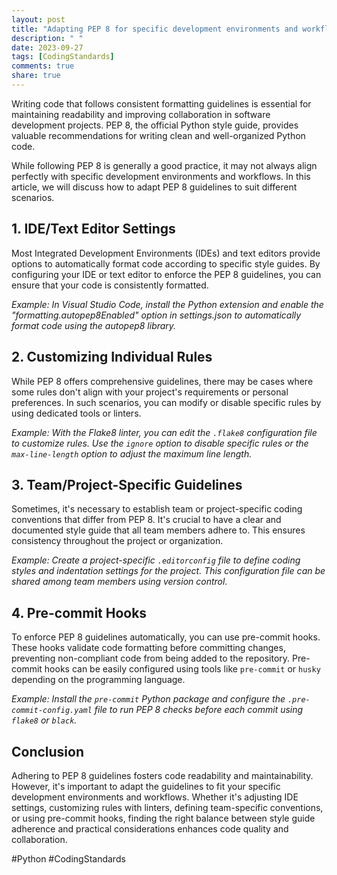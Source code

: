 ```yaml
---
layout: post
title: "Adapting PEP 8 for specific development environments and workflows"
description: " "
date: 2023-09-27
tags: [CodingStandards]
comments: true
share: true
---
```


Writing code that follows consistent formatting guidelines is essential for maintaining readability and improving collaboration in software development projects. PEP 8, the official Python style guide, provides valuable recommendations for writing clean and well-organized Python code.

While following PEP 8 is generally a good practice, it may not always align perfectly with specific development environments and workflows. In this article, we will discuss how to adapt PEP 8 guidelines to suit different scenarios.

## 1. IDE/Text Editor Settings

Most Integrated Development Environments (IDEs) and text editors provide options to automatically format code according to specific style guides. By configuring your IDE or text editor to enforce the PEP 8 guidelines, you can ensure that your code is consistently formatted.

*Example: In Visual Studio Code, install the Python extension and enable the "formatting.autopep8Enabled" option in settings.json to automatically format code using the autopep8 library.*

## 2. Customizing Individual Rules

While PEP 8 offers comprehensive guidelines, there may be cases where some rules don't align with your project's requirements or personal preferences. In such scenarios, you can modify or disable specific rules by using dedicated tools or linters.

*Example: With the Flake8 linter, you can edit the `.flake8` configuration file to customize rules. Use the `ignore` option to disable specific rules or the `max-line-length` option to adjust the maximum line length.*

## 3. Team/Project-Specific Guidelines

Sometimes, it's necessary to establish team or project-specific coding conventions that differ from PEP 8. It's crucial to have a clear and documented style guide that all team members adhere to. This ensures consistency throughout the project or organization.

*Example: Create a project-specific `.editorconfig` file to define coding styles and indentation settings for the project. This configuration file can be shared among team members using version control.*

## 4. Pre-commit Hooks

To enforce PEP 8 guidelines automatically, you can use pre-commit hooks. These hooks validate code formatting before committing changes, preventing non-compliant code from being added to the repository. Pre-commit hooks can be easily configured using tools like `pre-commit` or `husky` depending on the programming language.

*Example: Install the `pre-commit` Python package and configure the `.pre-commit-config.yaml` file to run PEP 8 checks before each commit using `flake8` or `black`.*

## Conclusion

Adhering to PEP 8 guidelines fosters code readability and maintainability. However, it's important to adapt the guidelines to fit your specific development environments and workflows. Whether it's adjusting IDE settings, customizing rules with linters, defining team-specific conventions, or using pre-commit hooks, finding the right balance between style guide adherence and practical considerations enhances code quality and collaboration.

#Python #CodingStandards